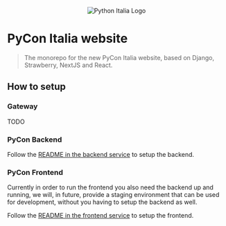 <p align="center">
    <img src="https://avatars1.githubusercontent.com/u/3573467?s=96" alt="Python Italia Logo" />
</p>

# PyCon Italia website

> The monorepo for the new PyCon Italia website, based on Django, Strawberry,
> NextJS and React.

## How to setup

### Gateway

TODO

### PyCon Backend

Follow the [README in the backend service](./backend/README.md) to setup the
backend.

### PyCon Frontend

Currently in order to run the frontend you also need the backend up and running,
we will, in future, provide a staging environment that can be used for
development, without you having to setup the backend as well.

Follow the [README in the frontend service](./frontend/README.md) to setup the
frontend.

